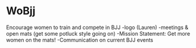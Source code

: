 # WoBjj
Encourage women to train and compete in BJJ
-logo (Lauren)
-meetings & open mats (get some potluck style going on)
-Mission Statement: Get more women on the mats!
-Communication on current BJJ events
